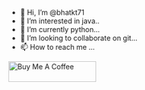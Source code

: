 - 👋 Hi, I’m @bhatkt71
- 👀 I’m interested in java..
- 🌱 I’m currently python...
- 💞️ I’m looking to collaborate on git...
- 📫 How to reach me ...

<!---
bhatkt71/bhatkt71 is a ✨ special ✨ repository because its `README.md` (this file) appears on your GitHub profile.
You can click the Preview link to take a look at your changes.
--->
<a href="https://www.instagram.com/bhat_kt/" target="_blank"><img src="[https://www.instagram.com/](https://upload.wikimedia.org/wikipedia/commons/e/e7/Instagram_logo_2016.svg)" alt="Buy Me A Coffee" height="41" width="174"></a>
